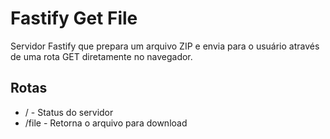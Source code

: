 # Fastify Get File

Servidor Fastify que prepara um arquivo ZIP e envia para o usuário através de uma rota GET diretamente no navegador.

## Rotas

- /        - Status do servidor
- /file    - Retorna o arquivo para download

<!-- correções -->

